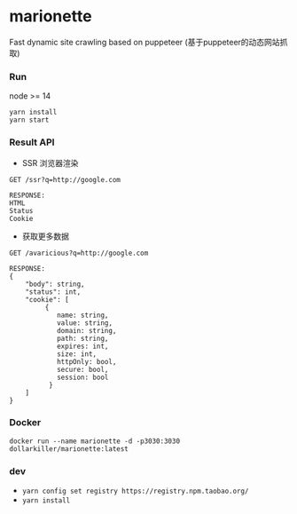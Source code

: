# marionette
Fast dynamic site crawling based on puppeteer (基于puppeteer的动态网站抓取)

### Run
node >= 14
``` 
yarn install
yarn start
```

### Result API
- SSR 浏览器渲染
``` 
GET /ssr?q=http://google.com

RESPONSE:
HTML  
Status
Cookie
```
- 获取更多数据
``` 
GET /avaricious?q=http://google.com

RESPONSE:
{
    "body": string,
    "status": int,
    "cookie": [
         {
            name: string,
            value: string,
            domain: string,
            path: string,
            expires: int,
            size: int,
            httpOnly: bool,
            secure: bool,
            session: bool
          }
    ]
}
```

### Docker
``` 
docker run --name marionette -d -p3030:3030 dollarkiller/marionette:latest
```

### dev
- `yarn config set registry https://registry.npm.taobao.org/`
- `yarn install`
